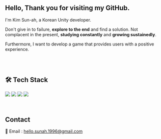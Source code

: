 ## Hello, Thank you for visiting my GitHub. 

I'm Kim Sun-ah, a Korean Unity developer.

Don't give in to failure, **explore to the end** and find a solution.
Not complacent in the present, **studying constantly** and **growing sustainedly**.

Furthermore, I want to develop a game that provides users with a positive experience.

<br> 
<br> 

## 🛠️ Tech Stack
<img src="https://img.shields.io/badge/Unity-000000?style=for-the-badge&logo=Unity&logoColor=white"> <img src="https://img.shields.io/badge/Lua-2C2D72?style=for-the-badge&logo=Lua&logoColor=white"> <img src="https://img.shields.io/badge/Firebase-DD2C00?style=for-the-badge&logo=Firebase&logoColor=white"> <img src="https://img.shields.io/badge/Sourcetree-0052CC?style=for-the-badge&logo=Sourcetree&logoColor=white">

<br> 

## Contact
📧 Email : hello.sunah.1996@gmail.com
